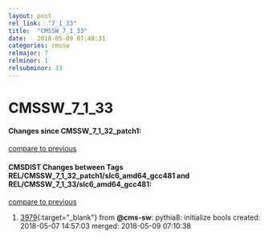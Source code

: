 ```yaml
---
layout: post
rel_link:  "7_1_33"
title:  "CMSSW_7_1_33"
date:   2018-05-09 07:48:31
categories: cmssw
relmajor: 7
relminor: 1
relsubminor: 33
---
```


# CMSSW_7_1_33
#### Changes since CMSSW_7_1_32_patch1:
[compare to previous](https://github.com/cms-sw/cmssw/compare/CMSSW_7_1_32_patch1...CMSSW_7_1_33)



#### CMSDIST Changes between Tags REL/CMSSW_7_1_32_patch1/slc6_amd64_gcc481 and REL/CMSSW_7_1_33/slc6_amd64_gcc481:
[compare to previous](https://github.com/cms-sw/cmsdist/compare/REL/CMSSW_7_1_32_patch1/slc6_amd64_gcc481...REL/CMSSW_7_1_33/slc6_amd64_gcc481)



1. [3979](http://github.com/cms-sw/cmsdist/pull/3979){:target="_blank"}  from **@cms-sw**: pythia8: initialize bools created: 2018-05-07 14:57:03 merged: 2018-05-09 07:10:38
